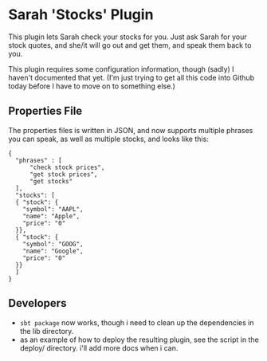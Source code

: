 Sarah 'Stocks' Plugin
=====================

This plugin lets Sarah check your stocks for you. Just ask
Sarah for your stock quotes, and she/it will go out and get them,
and speak them back to you.

This plugin requires some configuration information, though (sadly)
I haven't documented that yet. (I'm just trying to get all this code 
into Github today before I have to move on to something else.)

Properties File
---------------

The properties files is written in JSON, and now supports multiple
phrases you can speak, as well as multiple stocks, and looks like this:

    {
      "phrases" : [
          "check stock prices", 
          "get stock prices", 
          "get stocks"
      ],
      "stocks": [
      { "stock": {
        "symbol": "AAPL",
        "name": "Apple",
        "price": "0"
      }},
      { "stock": {
        "symbol": "GOOG",
        "name": "Google",
        "price": "0"
      }}
      ]
    }



Developers
----------

* `sbt package` now works, though i need to clean up the dependencies
  in the lib directory.
* as an example of how to deploy the resulting plugin, see the 
  script in the deploy/ directory. i'll add more docs when i can.

